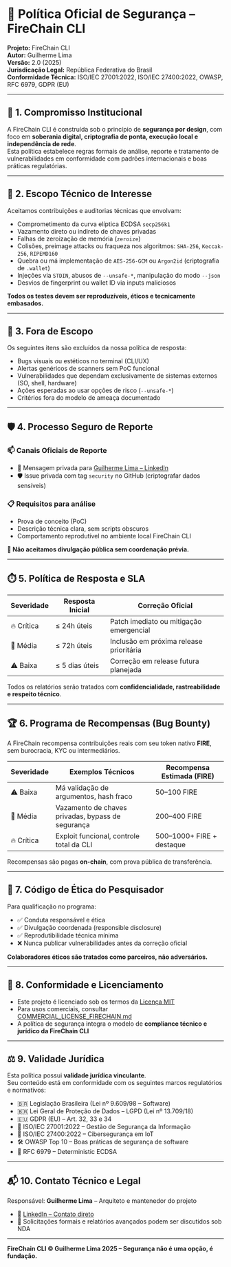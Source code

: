 # 🔐 Política Oficial de Segurança – FireChain CLI

**Projeto:** FireChain CLI  
**Autor:** Guilherme Lima  
**Versão:** 2.0 (2025)  
**Jurisdicação Legal:** República Federativa do Brasil  
**Conformidade Técnica:** ISO/IEC 27001:2022, ISO/IEC 27400:2022, OWASP, RFC 6979, GDPR (EU)

---

## 🧾 1. Compromisso Institucional

A FireChain CLI é construída sob o princípio de **segurança por design**, com foco em **soberania digital, criptografia de ponta, execução local e independência de rede**.  
Esta política estabelece regras formais de análise, reporte e tratamento de vulnerabilidades em conformidade com padrões internacionais e boas práticas regulatórias.

---

## 🧠 2. Escopo Técnico de Interesse

Aceitamos contribuições e auditorias técnicas que envolvam:

- Comprometimento da curva elíptica ECDSA `secp256k1`
- Vazamento direto ou indireto de chaves privadas
- Falhas de zeroização de memória (`zeroize`)
- Colisões, preimage attacks ou fraqueza nos algoritmos: `SHA-256`, `Keccak-256`, `RIPEMD160`
- Quebra ou má implementação de `AES-256-GCM` ou `Argon2id` (criptografia de `.wallet`)
- Injeções via `STDIN`, abusos de `--unsafe-*`, manipulação do modo `--json`
- Desvios de fingerprint ou wallet ID via inputs maliciosos

**Todos os testes devem ser reproduzíveis, éticos e tecnicamente embasados.**

---

## 🚫 3. Fora de Escopo

Os seguintes itens são excluídos da nossa política de resposta:

- Bugs visuais ou estéticos no terminal (CLI/UX)
- Alertas genéricos de scanners sem PoC funcional
- Vulnerabilidades que dependam exclusivamente de sistemas externos (SO, shell, hardware)
- Ações esperadas ao usar opções de risco (`--unsafe-*`)
- Critérios fora do modelo de ameaça documentado

---

## 🛡️ 4. Processo Seguro de Reporte

### 📫 Canais Oficiais de Reporte

- 🔐 Mensagem privada para [Guilherme Lima – LinkedIn](https://www.linkedin.com/in/guilhermelimadev-web3/)
- 🛡️ Issue privada com tag `security` no GitHub (criptografar dados sensíveis)

### 📋 Requisitos para análise
- Prova de conceito (PoC)
- Descrição técnica clara, sem scripts obscuros
- Comportamento reprodutível no ambiente local FireChain CLI

**🚫 Não aceitamos divulgação pública sem coordenação prévia.**

---

## ⏱️ 5. Política de Resposta e SLA

| Severidade        | Resposta Inicial     | Correção Oficial         |
|-------------------|----------------------|--------------------------|
| 🔥 Crítica        | ≤ 24h úteis          | Patch imediato ou mitigação emergencial |
| 🚨 Média          | ≤ 72h úteis          | Inclusão em próxima release prioritária |
| ⚠️ Baixa          | ≤ 5 dias úteis       | Correção em release futura planejada    |

Todos os relatórios serão tratados com **confidencialidade, rastreabilidade e respeito técnico**.

---

## 🏆 6. Programa de Recompensas (Bug Bounty)

A FireChain recompensa contribuições reais com seu token nativo **FIRE**, sem burocracia, KYC ou intermediários.

| Severidade | Exemplos Técnicos                                | Recompensa Estimada (FIRE) |
|------------|--------------------------------------------------|-----------------------------|
| ⚠️ Baixa   | Má validação de argumentos, hash fraco           | 50–100 FIRE                |
| 🚨 Média   | Vazamento de chaves privadas, bypass de segurança| 200–400 FIRE               |
| 🔥 Crítica | Exploit funcional, controle total da CLI         | 500–1000+ FIRE + destaque  |

Recompensas são pagas **on-chain**, com prova pública de transferência.

---

## 🤝 7. Código de Ética do Pesquisador

Para qualificação no programa:

- ✅ Conduta responsável e ética
- ✅ Divulgação coordenada (responsible disclosure)
- ✅ Reprodutibilidade técnica mínima
- ❌ Nunca publicar vulnerabilidades antes da correção oficial

**Colaboradores éticos são tratados como parceiros, não adversários.**

---

## 💼 8. Conformidade e Licenciamento

- Este projeto é licenciado sob os termos da [Licença MIT](./LICENSE.md)
- Para usos comerciais, consultar [COMMERCIAL_LICENSE_FIRECHAIN.md](./COMMERCIAL_LICENSE_FIRECHAIN.md)
- A política de segurança integra o modelo de **compliance técnico e jurídico da FireChain CLI**

---

## ⚖️ 9. Validade Jurídica

Esta política possui **validade jurídica vinculante**.  
Seu conteúdo está em conformidade com os seguintes marcos regulatórios e normativos:

- 🇧🇷 Legislação Brasileira (Lei nº 9.609/98 – Software)
- 🇧🇷 Lei Geral de Proteção de Dados – LGPD (Lei nº 13.709/18)
- 🇪🇺 GDPR (EU) – Art. 32, 33 e 34
- 📘 ISO/IEC 27001:2022 – Gestão de Segurança da Informação
- 📘 ISO/IEC 27400:2022 – Cibersegurança em IoT
- 🛠️ OWASP Top 10 – Boas práticas de segurança de software
- 📜 RFC 6979 – Deterministic ECDSA

---

## 📬 10. Contato Técnico e Legal

Responsável: **Guilherme Lima** – Arquiteto e mantenedor do projeto

- 🔗 [LinkedIn – Contato direto](https://www.linkedin.com/in/guilhermelimadev-web3/)
- 📩 Solicitações formais e relatórios avançados podem ser discutidos sob NDA

---

**FireChain CLI © Guilherme Lima 2025 – Segurança não é uma opção, é fundação.**